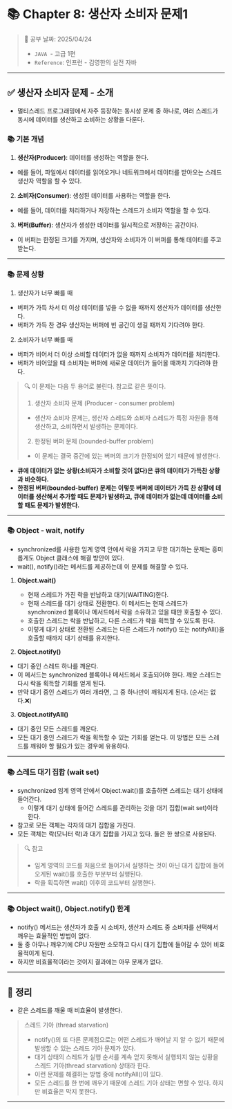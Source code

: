 # 📚 Chapter 8: 생산자 소비자 문제1

> 📌 공부 날짜: 2025/04/24
> - `JAVA `- 고급 1편
> - `Reference`: 인프런 - 김영한의 실전 자바

---

## ✅ 생산자 소비자 문제 - 소개
- 멀티스레드 프로그래밍에서 자주 등장하는 동시성 문제 중 하나로, 여러 스레드가 동시에 데이터를 생산하고 소비하는 상황을 다룬다.

### 📚 기본 개념
1. **생산자(Producer)**: 데이터를 생성하는 역할을 한다.
  - 예를 들어, 파일에서 데이터를 읽어오거나 네트워크에서 데이터를 받아오는 스레드 생산자 역할을 할 수 있다.

2. **소비자(Consumer)**: 생성된 데이터를 사용하는 역할을 한다.
  - 예를 들어, 데이터를 처리하거나 저장하는 스레드가 소비자 역할을 할 수 있다.

3. **버퍼(Buffer)**: 생산자가 생성한 데이터를 일시적으로 저장하는 공간이다.
  - 이 버퍼는 한정된 크기를 가지며, 생산자와 소비자가 이 버퍼를 통해 데이터를 주고받는다.

---

### 📚 문제 상황
1. 생산자가 너무 빠를 때
  - 버퍼가 가득 차서 더 이상 데이터를 넣을 수 없을 때까지 생산자가 데이터를 생산한다.
  - 버퍼가 가득 찬 경우 생산자는 버퍼에 빈 공간이 생길 때까지 기다려야 한다.

2. 소비자가 너무 빠를 때
  - 버퍼가 비어서 더 이상 소비할 데이터가 없을 때까지 소비자가 데이터를 처리한다.
  - 버퍼가 비어있을 때 소비자는 버퍼에 새로운 데이터가 들어올 때까지 기다려야 한다.

> 🔍 이 문제는 다음 두 용어로 불린다. 참고로 같은 뜻이다.
> 1. 생산자 소비자 문제 (Producer - consumer problem)
>   - 생산자 소비자 문제는, 생산자 스레드와 소비자 스레드가 특정 자원을 통해 생산하고, 소비하면서 발생하는 문제이다.
> 2. 한정된 버퍼 문제 (bounded-buffer problem)
>   - 이 문제는 결국 중간에 있는 버퍼의 크기가 한정되어 있기 때문에 발생한다.

- **큐에 데이터가 없는 상황(소비자가 소비할 것이 없다)은 큐의 데이터가 가득찬 상황과 비슷하다.**
- **한정된 버퍼(bounded-buffer) 문제는 이렇듯 버퍼에 데이터가 가득 찬 상황에 데이터를 생산해서 추가할 때도 문제가 발생하고, 큐에 데이터가 없는데 데이터를 소비할 때도 문제가 발생한다.**

---

### 📚 Object - wait, notify
- synchronized를 사용한 임계 영역 안에서 락을 가지고 무한 대기하는 문제는 흥미롭게도 Object 클래스에 해결 방안이 있다.
- wait(), notify()라는 메서드를 제공하는데 이 문제를 해결할 수 있다.

1. **Object.wait()**
   - 현재 스레드가 가진 락을 반납하고 대기(WAITING)한다.
   - 현재 스레드를 대기 상태로 전환한다. 이 메서드는 현재 스레드가 synchronized 블록이나 메서드에서 락을 소유하고 있을 때만 호출할 수 있다.
   - 호출한 스레드는 락을 반납하고, 다른 스레드가 락을 획득할 수 있도록 한다.
   - 이렇게 대기 상태로 전환된 스레드는 다른 스레드가 notify() 또는 notifyAll()을 호출할 때까지 대기 상태를 유지한다.

2. **Object.notify()**
  - 대기 중인 스레드 하나를 깨운다.
  - 이 메서드는 synchronized 블록이나 메서드에서 호출되어야 한다. 깨운 스레드는 다시 락을 획득할 기회를 얻게 된다.
  - 만약 대기 중인 스레드가 여러 개라면, 그 중 하나만이 깨워지게 된다. (순서는 없다.❌)

3. **Object.notifyAll()**
  - 대기 중인 모든 스레드를 깨운다.
  - 모든 대기 중인 스레드가 락을 획득할 수 있는 기회를 얻는다. 이 방법은 모든 스레드를 깨워야 할 필요가 있는 경우에 유용하다.

---

### 📚 스레드 대기 집합 (wait set)
- synchronized 임계 영역 안에서 Object.wait()를 호출하면 스레드는 대기 상태에 들어간다.
  - 이렇게 대기 상태에 들어간 스레드를 관리하는 것을 대기 집합(wait set)이라 한다.
- 참고로 모든 객체는 각자의 대기 집합을 가진다.
- 모든 객체는 락(모니터 락)과 대기 집합을 가지고 있다. 둘은 한 쌍으로 사용된다.

> 🔍 참고
> - 임계 영역의 코드를 처음으로 들어가서 실행하는 것이 아닌 대기 집합에 들어오게된 wait()를 호출한 부분부터 실행된다.
> - 락을 획득하면 wait() 이후의 코드부터 실행한다.

---

### 📚 Object wait(), Object.notify() 한계
- notify() 메서드는 생산자가 호출 시 소비자, 생산자 스레드 중 소비자를 선택해서 깨우는 효율적인 방법이 없다.
- 둘 중 아무나 깨우기에 CPU 자원만 소모하고 다시 대기 집합에 들어갈 수 있어 비효율적이게 된다.
- 하지만 비효율적이라는 것이지 결과에는 아무 문제가 없다.

---

## 📌 정리
- 같은 스레드를 깨울 때 비효율이 발생한다.

> 스레드 기아 (thread starvation)
> - notify()의 또 다른 문제점으로는 어떤 스레드가 깨어날 지 알 수 없기 때문에 발생할 수 있는 스레드 기아 문제가 있다.
> - 대기 상태의 스레드가 실행 순서를 계속 얻지 못해서 실행되지 않는 상황을 스레드 기아(thread starvation) 상태라 한다.
> - 이런 문제를 해결하는 방법 중에 notifyAll()이 있다.
> - 모든 스레드를 한 번에 깨우기 때문에 스레드 기아 상태는 면할 수 있다. 하지만 비효율은 막지 못한다.

---